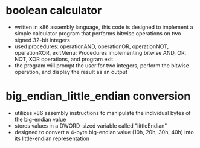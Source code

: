 # boolean calculator
- written in x86 assembly language, this code is designed to implement a simple calculator program that performs bitwise operations on two signed 32-bit integers
- used procedures: operationAND, operationOR, operationNOT, operationXOR, exitMenu: Procedures implementing bitwise AND, OR, NOT, XOR operations, and program exit
- the program will  prompt the user for two integers, perform the bitwise operation, and display the result as an output

# big_endian_little_endian conversion
- utilizes x86 assembly instructions to manipulate the individual bytes of the big-endian value
- stores values in a DWORD-sized variable called "littleEndian"
- designed to convert a 4-byte big-endian value (10h, 20h, 30h, 40h) into its little-endian representation
